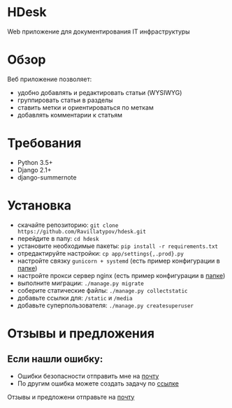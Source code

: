 # HDesk
Web приложение для документирования IT инфраструктуры
# Обзор
Веб приложение позволяет:
* удобно добавлять и редактировать статьи (WYSIWYG)
* группировать статьи в разделы
* ставить метки и ориентироваться по меткам
* добавлять комментарии к статьям 
# Требования
* Python 3.5+
* Django 2.1+
* django-summernote
# Установка
* скачайте репозиторию: `git clone https://github.com/Ravillatypov/hdesk.git`
* перейдите в папу: `cd hdesk`
* установите необходимые пакеты: `pip install -r requirements.txt`
* отредактируйте настройки: `cp app/settings{,.prod}.py`
* настройте связку `gunicorn + systemd` (есть пример конфигурации в [папке](https://github.com/Ravillatypov/hdesk/tree/master/example_config))
* настройте прокси сервер nginx (есть пример конфигурации в [папке](https://github.com/Ravillatypov/hdesk/tree/master/example_config))
* выполните миграции: `./manage.py migrate`
* соберите статические файлы: `./manage.py collectstatic`
* добавьте ссылки для: `/static` и `/media`
* добавьте суперпользователя: `./manage.py createsuperuser`
# Отзывы и предложения
## Если нашли ошибку:
* Ошибки безопасности отправить мне на [почту](mailto://latypov@iqvision.pro)
* По другим ошибка можете создать задачу по [ссылке](https://github.com/Ravillatypov/hdesk/issues/new)

Отзывы и предложени отправьте на [почту](mailto://latypov@iqvision.pro)